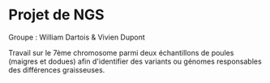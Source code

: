 # Projet de NGS

Groupe : William Dartois & Vivien Dupont

Travail sur le 7ème chromosome parmi deux échantillons de poules (maigres et dodues) afin d'identifier des variants ou génomes responsables des différences graisseuses.